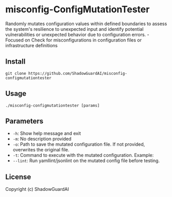# misconfig-ConfigMutationTester
Randomly mutates configuration values within defined boundaries to assess the system's resilience to unexpected input and identify potential vulnerabilities or unexpected behavior due to configuration errors. - Focused on Check for misconfigurations in configuration files or infrastructure definitions

## Install
`git clone https://github.com/ShadowGuardAI/misconfig-configmutationtester`

## Usage
`./misconfig-configmutationtester [params]`

## Parameters
- `-h`: Show help message and exit
- `-m`: No description provided
- `-o`: Path to save the mutated configuration file. If not provided, overwrites the original file.
- `-t`: Command to execute with the mutated configuration.  Example: 
- `--lint`: Run yamllint/jsonlint on the mutated config file before testing.

## License
Copyright (c) ShadowGuardAI
